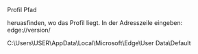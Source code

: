 Profil Pfad

heruasfinden, wo das Profil liegt. In der Adresszeile eingeben: edge://version/

C:\Users\USER\AppData\Local\Microsoft\Edge\User Data\Default
